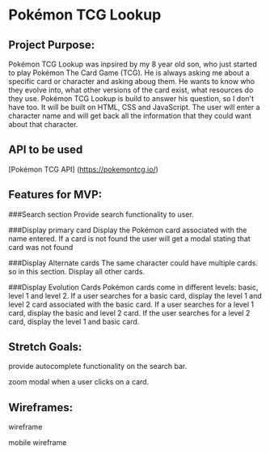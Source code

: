 # Pokémon TCG Lookup

## Project Purpose:
Pokémon TCG Lookup was inpsired by my 8 year old son, who just started to play Pokémon The Card Game (TCG).  He is always asking me about a specific card or character and asking aboug them.  He wants to know who they evolve into, what other versions of the card exist, what resources do they use.  Pokémon TCG Lookup is build to answer his question, so I don't have too.  It will be built on HTML, CSS and JavaScript.  The user will enter a character name and will get back all the information that they could want about that character.

## API to be used
[Pokémon TCG API] (https://pokemontcg.io/)

## Features for MVP:

###Search section
Provide search functionality to user.

###Display primary card
Display the Pokémon card associated with the name entered.  If a card is not found the user will get a modal stating that card was not found

###Display Alternate cards
The same character could have multiple cards.  so in this section.  Display all other cards.

###Display Evolution Cards
Pokémon cards come in different levels: basic, level 1 and level 2.  If a user searches for a basic card, display the level 1 and level 2 card associated with the basic card.  If a user searches for a level 1 card, display the basic and level 2 card.  If the user searches for a level 2 card, display the level 1 and basic card.


## Stretch Goals:
provide autocomplete functionality on the search bar.

zoom modal when a user clicks on a card.


## Wireframes:
wireframe

mobile wireframe

